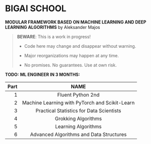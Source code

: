 # BIGAI SCHOOL

**MODULAR FRAMEWORK BASED ON MACHINE LEARNING AND DEEP LEARNING ALGORITHMS** by Aleksander Majos

> **BEWARE**: This is a work in progress!
>
> * Code here may change and disappear without warning.
>
> * Major reorganizations may happen at any time.
>
> * No promises. No guarantees. Use at own risk.

**TODO:**
**ML ENGINEER IN 3 MONTHS:**

Part|                      NAME                      
---:|:----------------------------------------------:
1|               Fluent Python 2nd                |1
2| Machine Learning with PyTorch and Scikit-Learn |2
3|    Practical Statistics for Data Scientists    |3
4|              Grokking Algorithms               |4
5|              Learning Algorithms               |5
6|              Advanced Algorithms and Data Structures               |6


